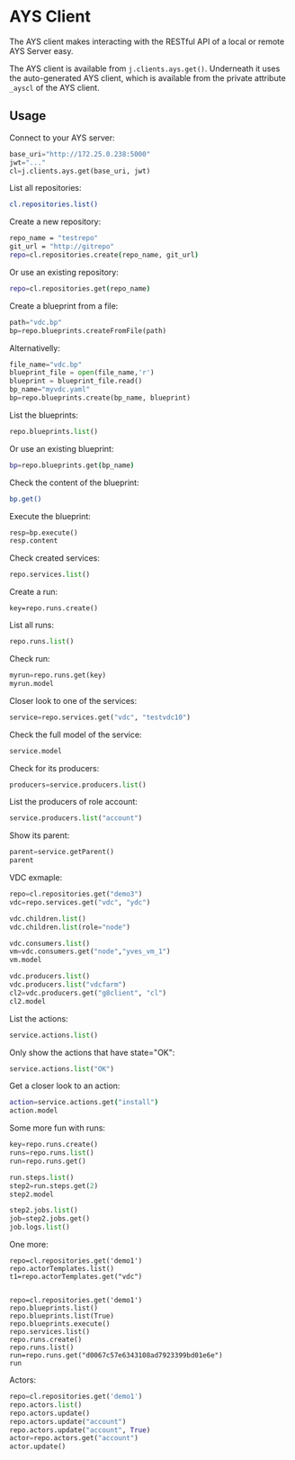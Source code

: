 # AYS Client

The AYS client makes interacting with the RESTful API of a local or remote AYS Server easy.

The AYS client is available from `j.clients.ays.get()`. Underneath it uses the auto-generated AYS client, which is available from the private attribute `_ayscl` of the AYS client. 


## Usage

Connect to your AYS server:
```python
base_uri="http://172.25.0.238:5000"
jwt="..."
cl=j.clients.ays.get(base_uri, jwt)
```

List all repositories:
```bash
cl.repositories.list()
```

Create a new repository:
```bash
repo_name = "testrepo"
git_url = "http://gitrepo"
repo=cl.repositories.create(repo_name, git_url)
```

Or use an existing repository:
```bash
repo=cl.repositories.get(repo_name)
```

Create a blueprint from a file:
```python
path="vdc.bp"
bp=repo.blueprints.createFromFile(path)
```

Alternativelly:
```python
file_name="vdc.bp"
blueprint_file = open(file_name,'r')
blueprint = blueprint_file.read()
bp_name="myvdc.yaml"
bp=repo.blueprints.create(bp_name, blueprint)
```

List the blueprints:
```python
repo.blueprints.list()
```

Or use an existing blueprint:
```bash
bp=repo.blueprints.get(bp_name)
```

Check the content of the blueprint:
```bash
bp.get()
```

Execute the blueprint:
```python
resp=bp.execute()
resp.content
```

Check created services:
```python
repo.services.list()
```

Create a run:
```pyton
key=repo.runs.create()
```

List all runs:
```python
repo.runs.list()
```

Check run:
```python
myrun=repo.runs.get(key)
myrun.model
```

Closer look to one of the services:
```python
service=repo.services.get("vdc", "testvdc10")
```

Check the full model of the service:
```python
service.model
```

Check for its producers:
```python
producers=service.producers.list()
```

List the producers of role account:
```python
service.producers.list("account")
```

Show its parent:
```python
parent=service.getParent()
parent
```

VDC exmaple:
```python
repo=cl.repositories.get("demo3")
vdc=repo.services.get("vdc", "ydc")

vdc.children.list()
vdc.children.list(role="node")

vdc.consumers.list()
vm=vdc.consumers.get("node","yves_vm_1")
vm.model

vdc.producers.list()
vdc.producers.list("vdcfarm")
cl2=vdc.producers.get("g8client", "cl")
cl2.model
```

List the actions:
````python
service.actions.list()
````

Only show the actions that have state="OK":
````python
service.actions.list("OK")
````

Get a closer look to an action:
```bash
action=service.actions.get("install")
action.model
```

Some more fun with runs:
```python
key=repo.runs.create()
runs=repo.runs.list()
run=repo.runs.get()

run.steps.list()
step2=run.steps.get(2)
step2.model

step2.jobs.list()
job=step2.jobs.get()
job.logs.list()
```

One more:
```
repo=cl.repositories.get('demo1')
repo.actorTemplates.list()
t1=repo.actorTemplates.get("vdc")


repo=cl.repositories.get('demo1')
repo.blueprints.list()
repo.blueprints.list(True)
repo.blueprints.execute()
repo.services.list()
repo.runs.create()
repo.runs.list()
run=repo.runs.get("d0067c57e6343108ad7923399bd01e6e")
run
```

Actors:
```python
repo=cl.repositories.get('demo1')
repo.actors.list()
repo.actors.update()
repo.actors.update("account")
repo.actors.update("account", True)
actor=repo.actors.get("account")
actor.update()
```


